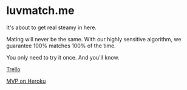 # luvmatch.me
It's about to get real steamy in here.

Mating will never be the same. With our highly sensitive algorithm, we guarantee 100% matches 100% of the time.

You only need to try it once. And you'll know.

[Trello](https://trello.com/b/2ZW8NY3o/luv-me)

[MVP on Heroku](http://desolate-hamlet-2924.herokuapp.com/mZEsOJ5hF1I9AWhEt6QQOw)
